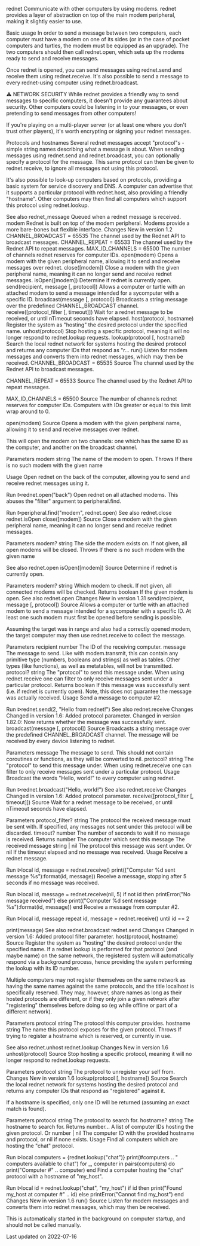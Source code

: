rednet
Communicate with other computers by using modems. rednet provides a layer of abstraction on top of the main modem peripheral, making it slightly easier to use.

Basic usage
In order to send a message between two computers, each computer must have a modem on one of its sides (or in the case of pocket computers and turtles, the modem must be equipped as an upgrade). The two computers should then call rednet.open, which sets up the modems ready to send and receive messages.

Once rednet is opened, you can send messages using rednet.send and receive them using rednet.receive. It's also possible to send a message to every rednet-using computer using rednet.broadcast.

⚠ NETWORK SECURITY
While rednet provides a friendly way to send messages to specific computers, it doesn't provide any guarantees about security. Other computers could be listening in to your messages, or even pretending to send messages from other computers!

If you're playing on a multi-player server (or at least one where you don't trust other players), it's worth encrypting or signing your rednet messages.

Protocols and hostnames
Several rednet messages accept "protocol"s - simple string names describing what a message is about. When sending messages using rednet.send and rednet.broadcast, you can optionally specify a protocol for the message. This same protocol can then be given to rednet.receive, to ignore all messages not using this protocol.

It's also possible to look-up computers based on protocols, providing a basic system for service discovery and DNS. A computer can advertise that it supports a particular protocol with rednet.host, also providing a friendly "hostname". Other computers may then find all computers which support this protocol using rednet.lookup.

See also
rednet_message Queued when a rednet message is received.
modem Rednet is built on top of the modem peripheral. Modems provide a more bare-bones but flexible interface.
Changes
New in version 1.2
CHANNEL_BROADCAST = 65535	The channel used by the Rednet API to broadcast messages.
CHANNEL_REPEAT = 65533	The channel used by the Rednet API to repeat messages.
MAX_ID_CHANNELS = 65500	The number of channels rednet reserves for computer IDs.
open(modem)	Opens a modem with the given peripheral name, allowing it to send and receive messages over rednet.
close([modem])	Close a modem with the given peripheral name, meaning it can no longer send and receive rednet messages.
isOpen([modem])	Determine if rednet is currently open.
send(recipient, message [, protocol])	Allows a computer or turtle with an attached modem to send a message intended for a sycomputer with a specific ID.
broadcast(message [, protocol])	Broadcasts a string message over the predefined CHANNEL_BROADCAST channel.
receive([protocol_filter [, timeout]])	Wait for a rednet message to be received, or until nTimeout seconds have elapsed.
host(protocol, hostname)	Register the system as "hosting" the desired protocol under the specified name.
unhost(protocol)	Stop hosting a specific protocol, meaning it will no longer respond to rednet.lookup requests.
lookup(protocol [, hostname])	Search the local rednet network for systems hosting the desired protocol and returns any computer IDs that respond as "r...
run()	Listen for modem messages and converts them into rednet messages, which may then be received.
CHANNEL_BROADCAST = 65535
Source
The channel used by the Rednet API to broadcast messages.

CHANNEL_REPEAT = 65533
Source
The channel used by the Rednet API to repeat messages.

MAX_ID_CHANNELS = 65500
Source
The number of channels rednet reserves for computer IDs. Computers with IDs greater or equal to this limit wrap around to 0.

open(modem)
Source
Opens a modem with the given peripheral name, allowing it to send and receive messages over rednet.

This will open the modem on two channels: one which has the same ID as the computer, and another on the broadcast channel.

Parameters
modem string The name of the modem to open.
Throws
If there is no such modem with the given name

Usage
Open rednet on the back of the computer, allowing you to send and receive rednet messages using it.

Run ᐅrednet.open("back")
Open rednet on all attached modems. This abuses the "filter" argument to peripheral.find.

Run ᐅperipheral.find("modem", rednet.open)
See also
rednet.close
rednet.isOpen
close([modem])
Source
Close a modem with the given peripheral name, meaning it can no longer send and receive rednet messages.

Parameters
modem? string The side the modem exists on. If not given, all open modems will be closed.
Throws
If there is no such modem with the given name

See also
rednet.open
isOpen([modem])
Source
Determine if rednet is currently open.

Parameters
modem? string Which modem to check. If not given, all connected modems will be checked.
Returns
boolean If the given modem is open.
See also
rednet.open
Changes
New in version 1.31
send(recipient, message [, protocol])
Source
Allows a computer or turtle with an attached modem to send a message intended for a sycomputer with a specific ID. At least one such modem must first be opened before sending is possible.

Assuming the target was in range and also had a correctly opened modem, the target computer may then use rednet.receive to collect the message.

Parameters
recipient number The ID of the receiving computer.
message The message to send. Like with modem.transmit, this can contain any primitive type (numbers, booleans and strings) as well as tables. Other types (like functions), as well as metatables, will not be transmitted.
protocol? string The "protocol" to send this message under. When using rednet.receive one can filter to only receive messages sent under a particular protocol.
Returns
boolean If this message was successfully sent (i.e. if rednet is currently open). Note, this does not guarantee the message was actually received.
Usage
Send a message to computer #2.

Run ᐅrednet.send(2, "Hello from rednet!")
See also
rednet.receive
Changes
Changed in version 1.6: Added protocol parameter.
Changed in version 1.82.0: Now returns whether the message was successfully sent.
broadcast(message [, protocol])
Source
Broadcasts a string message over the predefined CHANNEL_BROADCAST channel. The message will be received by every device listening to rednet.

Parameters
message The message to send. This should not contain coroutines or functions, as they will be converted to nil.
protocol? string The "protocol" to send this message under. When using rednet.receive one can filter to only receive messages sent under a particular protocol.
Usage
Broadcast the words "Hello, world!" to every computer using rednet.

Run ᐅrednet.broadcast("Hello, world!")
See also
rednet.receive
Changes
Changed in version 1.6: Added protocol parameter.
receive([protocol_filter [, timeout]])
Source
Wait for a rednet message to be received, or until nTimeout seconds have elapsed.

Parameters
protocol_filter? string The protocol the received message must be sent with. If specified, any messages not sent under this protocol will be discarded.
timeout? number The number of seconds to wait if no message is received.
Returns
number The computer which sent this message
The received message
string | nil The protocol this message was sent under.
Or
nil If the timeout elapsed and no message was received.
Usage
Receive a rednet message.

Run ᐅlocal id, message = rednet.receive()
print(("Computer %d sent message %s"):format(id, message))
Receive a message, stopping after 5 seconds if no message was received.

Run ᐅlocal id, message = rednet.receive(nil, 5)
if not id then
    printError("No message received")
else
    print(("Computer %d sent message %s"):format(id, message))
end
Receive a message from computer #2.

Run ᐅlocal id, message
repeat
    id, message = rednet.receive()
until id == 2

print(message)
See also
rednet.broadcast
rednet.send
Changes
Changed in version 1.6: Added protocol filter parameter.
host(protocol, hostname)
Source
Register the system as "hosting" the desired protocol under the specified name. If a rednet lookup is performed for that protocol (and maybe name) on the same network, the registered system will automatically respond via a background process, hence providing the system performing the lookup with its ID number.

Multiple computers may not register themselves on the same network as having the same names against the same protocols, and the title localhost is specifically reserved. They may, however, share names as long as their hosted protocols are different, or if they only join a given network after "registering" themselves before doing so (eg while offline or part of a different network).

Parameters
protocol string The protocol this computer provides.
hostname string The name this protocol exposes for the given protocol.
Throws
If trying to register a hostname which is reserved, or currently in use.

See also
rednet.unhost
rednet.lookup
Changes
New in version 1.6
unhost(protocol)
Source
Stop hosting a specific protocol, meaning it will no longer respond to rednet.lookup requests.

Parameters
protocol string The protocol to unregister your self from.
Changes
New in version 1.6
lookup(protocol [, hostname])
Source
Search the local rednet network for systems hosting the desired protocol and returns any computer IDs that respond as "registered" against it.

If a hostname is specified, only one ID will be returned (assuming an exact match is found).

Parameters
protocol string The protocol to search for.
hostname? string The hostname to search for.
Returns
number... A list of computer IDs hosting the given protocol.
Or
number | nil The computer ID with the provided hostname and protocol, or nil if none exists.
Usage
Find all computers which are hosting the "chat" protocol.

Run ᐅlocal computers = {rednet.lookup("chat")}
print(#computers .. " computers available to chat")
for _, computer in pairs(computers) do
  print("Computer #" .. computer)
end
Find a computer hosting the "chat" protocol with a hostname of "my_host".

Run ᐅlocal id = rednet.lookup("chat", "my_host")
if id then
  print("Found my_host at computer #" .. id)
else
  printError("Cannot find my_host")
end
Changes
New in version 1.6
run()
Source
Listen for modem messages and converts them into rednet messages, which may then be received.

This is automatically started in the background on computer startup, and should not be called manually.

Last updated on 2022-07-16